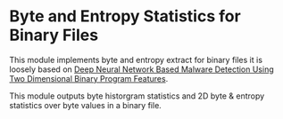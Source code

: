 # Byte and Entropy Statistics for Binary Files

This module implements byte and entropy extract for binary files
it is loosely based on [Deep Neural Network Based Malware Detection Using Two Dimensional Binary Program Features](https://arxiv.org/pdf/1508.03096.pdf).

This module outputs byte historgram statistics and 2D byte & entropy statistics over byte
values in a binary file.
